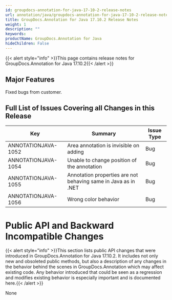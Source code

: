 ```yaml
---
id: groupdocs-annotation-for-java-17-10-2-release-notes
url: annotation/java/groupdocs-annotation-for-java-17-10-2-release-notes
title: GroupDocs.Annotation for Java 17.10.2 Release Notes
weight: 1
description: ""
keywords: 
productName: GroupDocs.Annotation for Java
hideChildren: False
---
```

{{< alert style="info" >}}This page contains release notes for GroupDocs.Annotation for Java 17.10.2{{< /alert >}}

## Major Features

Fixed bugs from customer.

## Full List of Issues Covering all Changes in this Release

| Key | Summary | Issue Type |
| --- | --- | --- |
| ANNOTATIONJAVA-1052 | Area annotation is invisible on adding | Bug |
| ANNOTATIONJAVA-1054 | Unable to change position of the annotation | Bug |
| ANNOTATIONJAVA-1055 | Annotation properties are not behaving same in Java as in .NET | Bug |
| ANNOTATIONJAVA-1056 | Wrong color behavior | Bug |

# Public API and Backward Incompatible Changes

{{< alert style="info" >}}This section lists public API changes that were introduced in GroupDocs.Annotation for Java 17.10.2. It includes not only new and obsoleted public methods, but also a description of any changes in the behavior behind the scenes in GroupDocs.Annotation which may affect existing code. Any behavior introduced that could be seen as a regression and modifies existing behavior is especially important and is documented here.{{< /alert >}}

None
